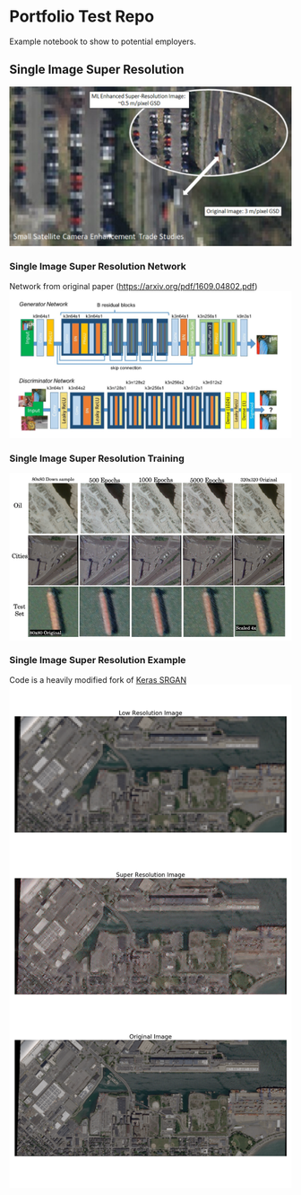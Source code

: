 # Portfolio Test Repo

Example notebook to show to potential employers.

## Single Image Super Resolution

![Super Resolution](../../../static/refs/sisr/sisr.png)

### Single Image Super Resolution Network
Network from original paper (https://arxiv.org/pdf/1609.04802.pdf)
![Super Resolution Network](../../../static/refs/sisr//srgan_network.jpg)

### Single Image Super Resolution Training

![Super Resolution Training](../../../static/refs/sisr/sisr_training.png)

### Single Image Super Resolution Example

Code is a heavily modified fork of [Keras SRGAN](https://github.com/deepak112/Keras-SRGAN)
![Super Resolution Example](../../../static/refs/sisr/super_resolution_image.png)
